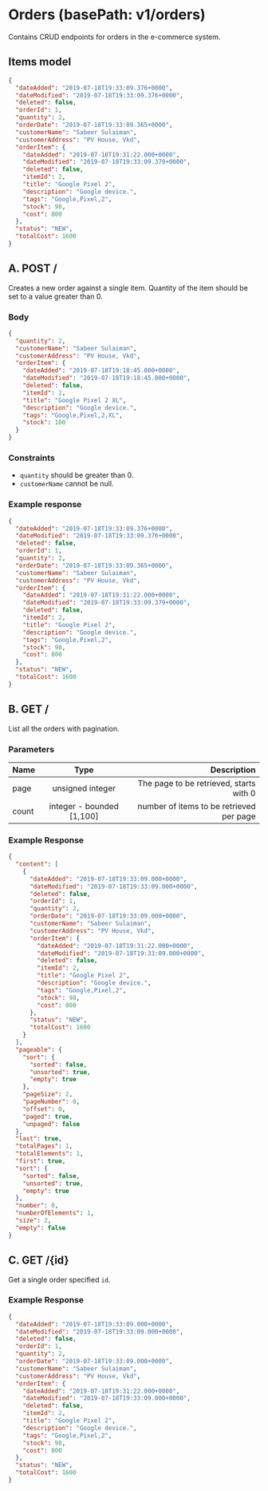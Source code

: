 # Orders (basePath: v1/orders)

Contains CRUD endpoints for orders in the e-commerce system.

## Items model

```json
{
  "dateAdded": "2019-07-18T19:33:09.376+0000",
  "dateModified": "2019-07-18T19:33:09.376+0000",
  "deleted": false,
  "orderId": 1,
  "quantity": 2,
  "orderDate": "2019-07-18T19:33:09.365+0000",
  "customerName": "Sabeer Sulaiman",
  "customerAddress": "PV House, Vkd",
  "orderItem": {
    "dateAdded": "2019-07-18T19:31:22.000+0000",
    "dateModified": "2019-07-18T19:33:09.379+0000",
    "deleted": false,
    "itemId": 2,
    "title": "Google Pixel 2",
    "description": "Google device.",
    "tags": "Google,Pixel,2",
    "stock": 98,
    "cost": 800
  },
  "status": "NEW",
  "totalCost": 1600
}
```

## A. POST /

Creates a new order against a single item. Quantity of the item should be set to a value greater than 0.

### Body

```json
{
  "quantity": 2,
  "customerName": "Sabeer Sulaiman",
  "customerAddress": "PV House, Vkd",
  "orderItem": {
    "dateAdded": "2019-07-18T19:18:45.000+0000",
    "dateModified": "2019-07-18T19:18:45.000+0000",
    "deleted": false,
    "itemId": 2,
    "title": "Google Pixel 2 XL",
    "description": "Google device.",
    "tags": "Google,Pixel,2,XL",
    "stock": 100
  }
}
```

### Constraints

- `quantity` should be greater than 0.
- `customerName` cannot be null.

### Example response

```json
{
  "dateAdded": "2019-07-18T19:33:09.376+0000",
  "dateModified": "2019-07-18T19:33:09.376+0000",
  "deleted": false,
  "orderId": 1,
  "quantity": 2,
  "orderDate": "2019-07-18T19:33:09.365+0000",
  "customerName": "Sabeer Sulaiman",
  "customerAddress": "PV House, Vkd",
  "orderItem": {
    "dateAdded": "2019-07-18T19:31:22.000+0000",
    "dateModified": "2019-07-18T19:33:09.379+0000",
    "deleted": false,
    "itemId": 2,
    "title": "Google Pixel 2",
    "description": "Google device.",
    "tags": "Google,Pixel,2",
    "stock": 98,
    "cost": 800
  },
  "status": "NEW",
  "totalCost": 1600
}
```

## B. GET /

List all the orders with pagination.

### Parameters

| Name  |           Type            |                              Description |
| ----- | :-----------------------: | ---------------------------------------: |
| page  |     unsigned integer      |  The page to be retrieved, starts with 0 |
| count | integer - bounded [1,100] | number of items to be retrieved per page |

### Example Response

```json
{
  "content": [
    {
      "dateAdded": "2019-07-18T19:33:09.000+0000",
      "dateModified": "2019-07-18T19:33:09.000+0000",
      "deleted": false,
      "orderId": 1,
      "quantity": 2,
      "orderDate": "2019-07-18T19:33:09.000+0000",
      "customerName": "Sabeer Sulaiman",
      "customerAddress": "PV House, Vkd",
      "orderItem": {
        "dateAdded": "2019-07-18T19:31:22.000+0000",
        "dateModified": "2019-07-18T19:33:09.000+0000",
        "deleted": false,
        "itemId": 2,
        "title": "Google Pixel 2",
        "description": "Google device.",
        "tags": "Google,Pixel,2",
        "stock": 98,
        "cost": 800
      },
      "status": "NEW",
      "totalCost": 1600
    }
  ],
  "pageable": {
    "sort": {
      "sorted": false,
      "unsorted": true,
      "empty": true
    },
    "pageSize": 2,
    "pageNumber": 0,
    "offset": 0,
    "paged": true,
    "unpaged": false
  },
  "last": true,
  "totalPages": 1,
  "totalElements": 1,
  "first": true,
  "sort": {
    "sorted": false,
    "unsorted": true,
    "empty": true
  },
  "number": 0,
  "numberOfElements": 1,
  "size": 2,
  "empty": false
}
```

## C. GET /{id}

Get a single order specified `id`.

### Example Response
```json
{
  "dateAdded": "2019-07-18T19:33:09.000+0000",
  "dateModified": "2019-07-18T19:33:09.000+0000",
  "deleted": false,
  "orderId": 1,
  "quantity": 2,
  "orderDate": "2019-07-18T19:33:09.000+0000",
  "customerName": "Sabeer Sulaiman",
  "customerAddress": "PV House, Vkd",
  "orderItem": {
    "dateAdded": "2019-07-18T19:31:22.000+0000",
    "dateModified": "2019-07-18T19:33:09.000+0000",
    "deleted": false,
    "itemId": 2,
    "title": "Google Pixel 2",
    "description": "Google device.",
    "tags": "Google,Pixel,2",
    "stock": 98,
    "cost": 800
  },
  "status": "NEW",
  "totalCost": 1600
}
```
